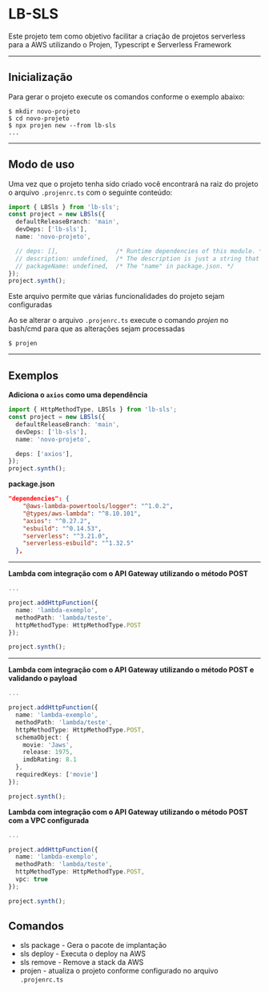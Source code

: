 # LB-SLS

Este projeto tem como objetivo facilitar a criação de projetos serverless para a AWS utilizando o Projen, Typescript e Serverless Framework

<hr/>

## Inicialização

Para gerar o projeto execute os comandos conforme o exemplo abaixo:
```console
$ mkdir novo-projeto
$ cd novo-projeto
$ npx projen new --from lb-sls
...
```

<hr/>

## Modo de uso

Uma vez que o projeto tenha sido criado você encontrará na raiz do projeto o arquivo `.projenrc.ts` com o seguinte conteúdo:

```ts
import { LBSls } from 'lb-sls';
const project = new LBSls({
  defaultReleaseBranch: 'main',
  devDeps: ['lb-sls'],
  name: 'novo-projeto',

  // deps: [],                /* Runtime dependencies of this module. */
  // description: undefined,  /* The description is just a string that helps people understand the purpose of the package. */
  // packageName: undefined,  /* The "name" in package.json. */
});
project.synth();
```

Este arquivo permite que várias funcionalidades do projeto sejam configuradas

Ao se alterar o arquivo `.projenrc.ts` execute o comando *projen* no bash/cmd para que as alterações sejam processadas

```console
$ projen
```
<hr/>

## Exemplos

**Adiciona o `axios` como uma dependência**

```ts
import { HttpMethodType, LBSls } from 'lb-sls';
const project = new LBSls({
  defaultReleaseBranch: 'main',
  devDeps: ['lb-sls'],
  name: 'novo-projeto',

  deps: ['axios'],
});
project.synth();
```
**package.json**
```json
"dependencies": {
    "@aws-lambda-powertools/logger": "^1.0.2",
    "@types/aws-lambda": "^8.10.101",
    "axios": "^0.27.2",
    "esbuild": "^0.14.53",
    "serverless": "^3.21.0",
    "serverless-esbuild": "^1.32.5"
  },
```

<hr/>

**Lambda com integração com o API Gateway utilizando o método POST**

```ts
...

project.addHttpFunction({
  name: 'lambda-exemplo',
  methodPath: 'lambda/teste',
  httpMethodType: HttpMethodType.POST
});

project.synth();
```

<hr/>

**Lambda com integração com o API Gateway utilizando o método POST e validando o payload**

```ts
...

project.addHttpFunction({
  name: 'lambda-exemplo',
  methodPath: 'lambda/teste',
  httpMethodType: HttpMethodType.POST,
  schemaObject: {
    movie: 'Jaws',
    release: 1975,
    imdbRating: 8.1
  },
  requiredKeys: ['movie']
});

project.synth();
```

**Lambda com integração com o API Gateway utilizando o método POST com a VPC configurada**

```ts
...

project.addHttpFunction({
  name: 'lambda-exemplo',
  methodPath: 'lambda/teste',
  httpMethodType: HttpMethodType.POST,
  vpc: true
});

project.synth();
```

## Comandos
* sls package - Gera o pacote de implantação
* sls deploy - Executa o deploy na AWS
* sls remove - Remove a stack da AWS
* projen - atualiza o projeto conforme configurado no arquivo `.projenrc.ts`